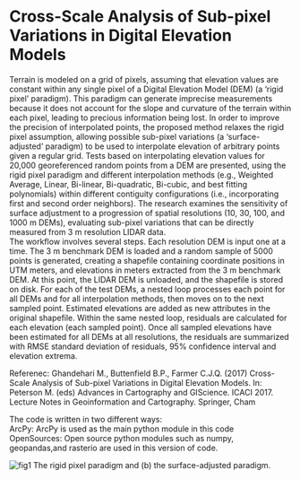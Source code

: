 # Cross-Scale Analysis of Sub-pixel Variations in Digital Elevation Models

Terrain is modeled on a grid of pixels, assuming that elevation values are constant within any single pixel of a Digital Elevation Model (DEM) (a ‘rigid pixel’ paradigm). This paradigm can generate imprecise measurements because it does not account for the slope and curvature of the terrain within each pixel, leading to precious information being lost. In order to improve the precision of interpolated points, the proposed method relaxes the rigid pixel assumption, allowing possible sub-pixel variations (a ‘surface-adjusted’ paradigm) to be used to interpolate elevation of arbitrary points given a regular grid. Tests based on interpolating elevation values for 20,000 georeferenced random points from a DEM are presented, using the rigid pixel paradigm and different interpolation methods (e.g., Weighted Average, Linear, Bi-linear, Bi-quadratic, Bi-cubic, and best fitting polynomials) within different contiguity configurations (i.e., incorporating first and second order neighbors). The research examines the sensitivity of surface adjustment to a progression of spatial resolutions (10, 30, 100, and 1000 m DEMs), evaluating sub-pixel variations that can be directly measured from 3 m resolution LIDAR data.<br>
The workflow involves several steps. Each resolution DEM is input one at a time. The 3 m benchmark DEM is loaded and a random sample of 5000 points is generated, creating a shapefile containing coordinate positions in UTM meters, and elevations in meters extracted from the 3 m benchmark DEM. At this point, the LIDAR DEM is unloaded, and the shapefile is stored on disk. For each of the test DEMs, a nested loop processes each point for all DEMs and for all interpolation methods, then moves on to the next sampled point. Estimated elevations are added as new attributes in the original shapefile. Within the same nested loop, residuals are calculated for each elevation (each sampled point). Once all sampled elevations have been estimated for all DEMs at all resolutions, the residuals are summarized with RMSE standard deviation of residuals, 95% confidence interval and elevation extrema.<br>

Referenec: Ghandehari M., Buttenfield B.P., Farmer C.J.Q. (2017) Cross-Scale Analysis of Sub-pixel Variations in Digital Elevation Models. In: Peterson M. (eds) Advances in Cartography and GIScience. ICACI 2017. Lecture Notes in Geoinformation and Cartography. Springer, Cham
<br>

The code is written in two different ways:<br>
ArcPy: ArcPy is used as the main python module in this code<br>
OpenSources: Open source python modules such as numpy, geopandas,and rasterio are used in this version of code.<br>

![fig1](https://user-images.githubusercontent.com/10367311/43148923-87d2653a-8f23-11e8-9625-3b3cd3105e19.PNG)
The rigid pixel paradigm and (b) the surface-adjusted paradigm. 



